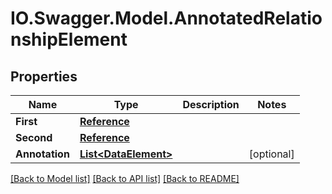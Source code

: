 # IO.Swagger.Model.AnnotatedRelationshipElement
## Properties

Name | Type | Description | Notes
------------ | ------------- | ------------- | -------------
**First** | [**Reference**](Reference.md) |  | 
**Second** | [**Reference**](Reference.md) |  | 
**Annotation** | [**List&lt;DataElement&gt;**](DataElement.md) |  | [optional] 

[[Back to Model list]](../README.md#documentation-for-models) [[Back to API list]](../README.md#documentation-for-api-endpoints) [[Back to README]](../README.md)

